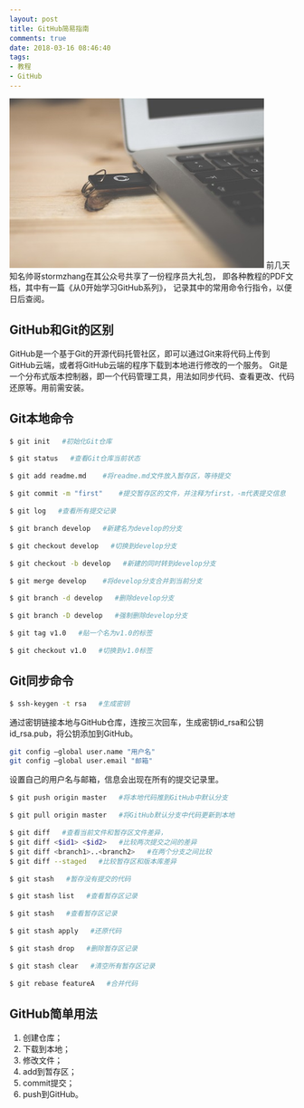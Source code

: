 ```yaml
---
layout: post
title: GitHub简易指南
comments: true
date: 2018-03-16 08:46:40
tags:
- 教程
- GitHub
---
```

![](/assets/images/180316.jpg)
前几天知名帅哥stormzhang在其公众号共享了一份程序员大礼包，
即各种教程的PDF文档，其中有一篇《从0开始学习GitHub系列》，
记录其中的常用命令行指令，以便日后查阅。
<!--more-->
## GitHub和Git的区别
GitHub是一个基于Git的开源代码托管社区，即可以通过Git来将代码上传到GitHub云端，或者将GitHub云端的程序下载到本地进行修改的一个服务。
Git是一个分布式版本控制器，即一个代码管理工具，用法如同步代码、查看更改、代码还原等。用前需安装。

## Git本地命令

``` bash
$ git init   #初始化Git仓库
```
``` bash
$ git status   #查看Git仓库当前状态
```
``` bash
$ git add readme.md    #将readme.md文件放入暂存区，等待提交
```
``` bash
$ git commit -m "first"    #提交暂存区的文件，并注释为first，-m代表提交信息
```
``` bash
$ git log   #查看所有提交记录
```
``` bash
$ git branch develop   #新建名为develop的分支
```
``` bash
$ git checkout develop   #切换到develop分支
```
``` bash
$ git checkout -b develop   #新建的同时转到develop分支
```
``` bash
$ git merge develop    #将develop分支合并到当前分支
```
``` bash
$ git branch -d develop   #删除develop分支
```
``` bash
$ git branch -D develop   #强制删除develop分支
```
``` bash
$ git tag v1.0   #贴一个名为v1.0的标签
```
``` bash
$ git checkout v1.0   #切换到v1.0标签
```

## Git同步命令
``` bash
$ ssh-keygen -t rsa   #生成密钥
```
通过密钥链接本地与GitHub仓库，连按三次回车，生成密钥id_rsa和公钥id_rsa.pub，将公钥添加到GitHub。
``` bash
git config —global user.name "用户名"
git config —global user.email "邮箱"
```
设置自己的用户名与邮箱，信息会出现在所有的提交记录里。
``` bash
$ git push origin master   #将本地代码推到GitHub中默认分支
```
``` bash
$ git pull origin master   #将GitHub默认分支中代码更新到本地
```
``` bash
$ git diff   #查看当前文件和暂存区文件差异，
$ git diff <$id1> <$id2>   #比较两次提交之间的差异
$ git diff <branch1>..<branch2>   #在两个分支之间比较
$ git diff --staged   #比较暂存区和版本库差异
```
``` bash
$ git stash   #暂存没有提交的代码
```
``` bash
$ git stash list   #查看暂存区记录
```
``` bash
$ git stash   #查看暂存区记录
```
``` bash
$ git stash apply   #还原代码
```
``` bash
$ git stash drop   #删除暂存区记录
```
``` bash
$ git stash clear   #清空所有暂存区记录
```
``` bash
$ git rebase featureA   #合并代码
```

## GitHub简单用法
1. 创建仓库；
2. 下载到本地；
3. 修改文件；
4. add到暂存区；
5. commit提交；
6. push到GitHub。